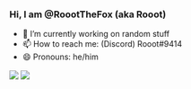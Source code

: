 ### Hi, I am @RoootTheFox (aka Rooot)

- 🔭 I’m currently working on random stuff
- 📫 How to reach me: (Discord) Rooot#9414
- 😄 Pronouns: he/him
<!--
- 🌱 I’m currently learning ...
- 👯 I’m looking to collaborate on ...
- 🤔 I’m looking for help with ...
- 💬 Ask me about ...
hi
--!>

<span>
<img align="center" src="https://github-readme-stats.vercel.app/api?username=RoootTheFox&cache_seconds=7777&show_icons=true&include_all_commits=true&bg_color=00000000&hide_border=true"/>
<img align="center" src="https://github-readme-stats.vercel.app/api/top-langs/?username=RoootTheFox&cache_seconds=7777&layout=compact&bg_color=00000000&hide_border=true"/>
</span>
